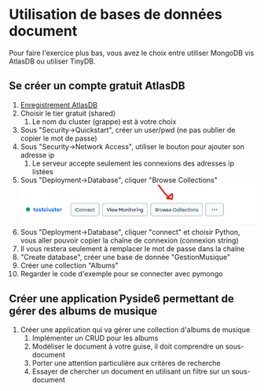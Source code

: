 # Utilisation de bases de données document
Pour faire l'exercice plus bas, vous avez le choix entre utiliser MongoDB vis AtlasDB ou utiliser TinyDB.


## Se créer un compte gratuit AtlasDB
1) [Enregistrement AtlasDB](https://www.mongodb.com/fr-fr/cloud/atlas/register)
2) Choisir le tier gratuit (shared)
   1) Le nom du cluster (grappe) est à votre choix
3) Sous "Security->Quickstart", créer un user/pwd (ne pas oublier de copier le mot de passe)
4) Sous "Security->Network Access", utiliser le bouton pour ajouter son adresse ip
   1) Le serveur accepte seulement les connexions des adresses ip listées
5) Sous "Deployment->Database", cliquer "Browse Collections"  
![Browse Collection](./browse.png)
6) Sous "Deployment->Database", cliquer "connect" et choisir Python, vous aller pouvoir copier la chaîne de connexion (connexion string)
  1) Il vous restera seulement à remplacer le mot de passe dans la chaîne
7) "Create database", créer une base de donnée "GestionMusique"
8) Créer une collection "Albums"
9) Regarder le code d'exemple pour se connecter avec pymongo

## Créer une application Pyside6 permettant de gérer des albums de musique
1) Créer une application qui va gérer une collection d'albums de musique
   1) Implémenter un CRUD pour les albums
   2) Modéliser le document à votre guise, il doit comprendre un sous-document
   3) Porter une attention particulière aux critères de recherche
   4) Essayer de chercher un document en utilisant un filtre sur un sous-document
